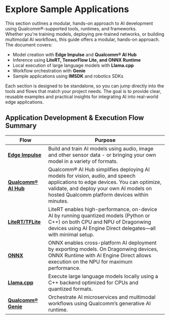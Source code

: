 # Explore Sample Applications 

This section outlines a modular, hands-on approach to AI development using Qualcomm®-supported tools, runtimes, and frameworks.  
Whether you're training models, deploying pre-trained networks, or building multimodal AI workflows, this guide offers a modular, hands-on approach.  
The document covers:  
* Model creation with **Edge Impulse** and **Qualcomm® AI Hub**  
* Inference using **LiteRT, TensorFlow Lite, and ONNX Runtime**  
* Local execution of large language models with **Llama.cpp**  
* Workflow orchestration with **Genie**  
* Sample applications using **IMSDK** and robotics SDKs 

Each section is designed to be standalone, so you can jump directly into the tools and flows that match your project needs. The goal is to provide clear, reusable examples and practical insights for integrating AI into real-world edge applications.

## Application Development & Execution Flow Summary

|Flow               |Purpose                                                                                               |
|-------------------|------------------------------------------------------------------------------------------------------|
|[**Edge Impulse**](https://hongyang-rp.github.io/rubikpi-ubuntu-user-manual-test-en.github.io/docs/Document%20Home/Application%20Development%20and%20Execution%20Guide/Building%20AI%20Models/edge_impulse#train-an-ai-model)     |Build and train AI models using audio, image and other sensor data - or bringing your own model in a variety of formats.                       |
|[**Qualcomm® AI Hub**](https://hongyang-rp.github.io/rubikpi-ubuntu-user-manual-test-en.github.io/docs/Document%20Home/Application%20Development%20and%20Execution%20Guide/Building%20AI%20Models/qualcomm_ai_hub#finding-supported-models) |Qualcomm® AI Hub simplifies deploying AI models for vision, audio, and speech applications to edge devices. You can optimize, validate, and deploy your own AI models on hosted Qualcomm platform devices within minutes.|
|[**LiteRT/TFLite**](https://hongyang-rp.github.io/rubikpi-ubuntu-user-manual-test-en.github.io/docs/Document%20Home/Application%20Development%20and%20Execution%20Guide/Framework-Driven%20AI%20Sample%20Execution/litert_tflite#quantizing-models)    |LiteRT enables high-performance, on-device AI by running quantized models (Python or C++) on both CPU and NPU of Dragonwing devices using AI Engine Direct delegates—all with minimal setup.| 
|[**ONNX**](https://hongyang-rp.github.io/rubikpi-ubuntu-user-manual-test-en.github.io/docs/Document%20Home/Application%20Development%20and%20Execution%20Guide/Framework-Driven%20AI%20Sample%20Execution/onnx#onnxruntime-wheel-with-ai-engine-direct)             |ONNX enables cross-platform AI deployment by exporting models. On Dragonwing devices, ONNX Runtime with AI Engine Direct allows execution on the NPU for maximum performance.| 
|[**Llama.cpp**](https://hongyang-rp.github.io/rubikpi-ubuntu-user-manual-test-en.github.io/docs/Document%20Home/Application%20Development%20and%20Execution%20Guide/Framework-Driven%20AI%20Sample%20Execution/llama_cpp#builing-llamacpp)        | Execute large language models locally using a C++ backend optimized for CPUs and quantized formats.  |
|[**Qualcomm® Genie**](https://hongyang-rp.github.io/rubikpi-ubuntu-user-manual-test-en.github.io/docs/Document%20Home/Application%20Development%20and%20Execution%20Guide/Framework-Driven%20AI%20Sample%20Execution/genie#installing-ai-runtime-sdk---community-edition)             | Orchestrate AI microservices and multimodal workflows using Qualcomm’s generative AI runtime.        |